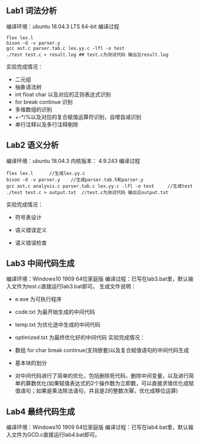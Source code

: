 ## Lab1 词法分析

编译环境：ubuntu 18.04.3 LTS 64-bit  编译过程

```
flex lex.l
bison -d -v parser.y
gcc ast.c parser.tab.c lex.yy.c -lfl -o test
./test test.c > result.log ## test.c为测试代码 输出见result.log
```

实验完成情况：

- 二元组
- 抽象语法树
- int float char 以及对应的正则表达式识别
- for break continue 识别
- 多维数组的识别
- +-*/%以及对应的复合赋值运算符识别，自增自减识别
- 单行注释以及多行注释剔除



## Lab2 语义分析

编译环境：ubuntu 18.04.3
内核版本： 4.9.243
编译过程

```SHELL
flex lex.l    	//生成lex.yy.c
bison -d -v parser.y   	//生成parser.tab.h和parser.y
gcc ast.c analysis.c parser.tab.c lex.yy.c -lfl -o test  	//生成test
./test test.c > output.txt	//test.c为测试代码 输出见output.txt
```

实验完成情况：

+ 符号表设计

+ 语义错误定义

+ 语义错误检查

  

## Lab3 中间代码生成

编译环境：Windows10 1909 64位家庭版
编译过程：已写在lab3.bat里，默认输入文件为test.c直接运行lab3.bat即可。
生成文件说明：

+ e.exe 为可执行程序

+ code.txt 为最开始生成的中间代码

+ temp.txt 为优化途中生成的中间代码

+ optimized.txt 为最终优化好的中间代码
  实验完成情况：

+ 数组 for char break continue(支持嵌套)以及复合赋值语句的中间代码生成

+ 基本块的划分

+ 对中间代码进行了简单的优化，包括删除死代码，删除中间变量，以及进行简单的算数优化(如果赋值表达式的2个操作数为立即数，可以直接求值优化成赋值语句；如果是乘法除法语句，并且是2的整数次幂，优化成移位运算)

  

## Lab4 最终代码生成

编译环境：Windows10 1909 64位家庭版
编译过程：已写在lab4.bat里，默认输入文件为GCD.c直接运行lab4.bat即可。

